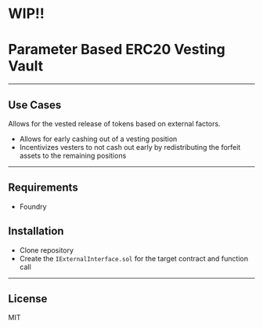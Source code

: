 # WIP!!
# Parameter Based ERC20 Vesting Vault

---

## Use Cases
Allows for the vested release of tokens based on external factors.
- Allows for early cashing out of a vesting position
- Incentivizes vesters to not cash out early by redistributing the forfeit assets to the remaining positions

---

## Requirements 
- Foundry 
 
## Installation
- Clone repository
- Create the `IExternalInterface.sol` for the target contract and function call

---

## License
MIT
